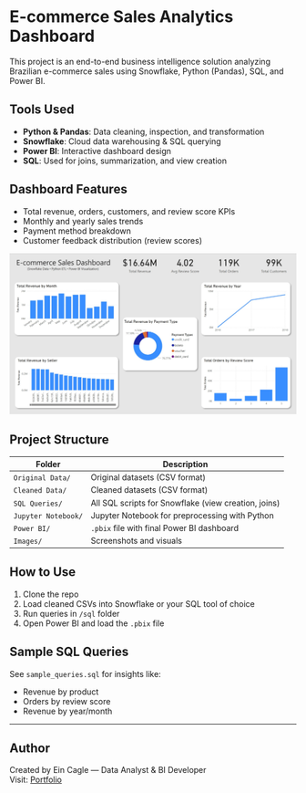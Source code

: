 # E-commerce Sales Analytics Dashboard

This project is an end-to-end business intelligence solution analyzing Brazilian e-commerce sales using Snowflake, Python (Pandas), SQL, and Power BI.

## Tools Used

- **Python & Pandas**: Data cleaning, inspection, and transformation
- **Snowflake**: Cloud data warehousing & SQL querying
- **Power BI**: Interactive dashboard design
- **SQL**: Used for joins, summarization, and view creation

## Dashboard Features

- Total revenue, orders, customers, and review score KPIs
- Monthly and yearly sales trends
- Payment method breakdown
- Customer feedback distribution (review scores)

![Dashboard Preview](images/dashboard_preview.jpg)

## Project Structure

| Folder              | Description                                          |
| ------------------- | ---------------------------------------------------- |
| `Original Data/`    | Original datasets (CSV format)                       |
| `Cleaned Data/`     | Cleaned datasets (CSV format)                        |
| `SQL Queries/`      | All SQL scripts for Snowflake (view creation, joins) |
| `Jupyter Notebook/` | Jupyter Notebook for preprocessing with Python       |
| `Power BI/`         | `.pbix` file with final Power BI dashboard           |
| `Images/`           | Screenshots and visuals                              |

## How to Use

1. Clone the repo
2. Load cleaned CSVs into Snowflake or your SQL tool of choice
3. Run queries in `/sql` folder
4. Open Power BI and load the `.pbix` file

## Sample SQL Queries

See `sample_queries.sql` for insights like:

- Revenue by product
- Orders by review score
- Revenue by year/month

---

## Author

Created by Ein Cagle — Data Analyst & BI Developer  
Visit: [Portfolio](https://www.datascienceportfol.io/eincagle)
